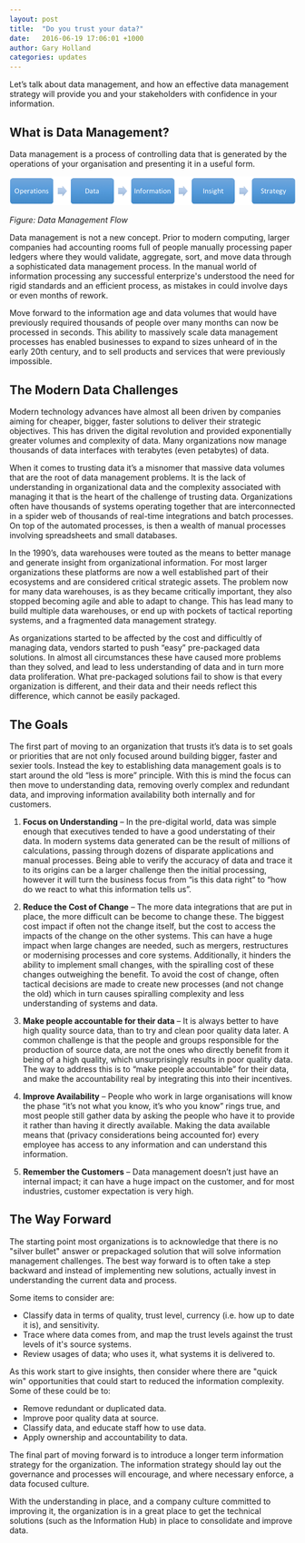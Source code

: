 ```yaml
---
layout: post
title:  "Do you trust your data?"
date:   2016-06-19 17:06:01 +1000
author: Gary Holland
categories: updates
---
```


Let’s talk about data management, and how an effective data management strategy will provide you and your stakeholders with confidence in your information.


What is Data Management? 
---

Data management is a process of controlling data that is generated by the operations of your organisation and presenting it in a useful form.

![Data Management Flow](/img/data_management_flow.png "Data Management Flow")

*Figure: Data Management Flow*

Data management is not a new concept. Prior to modern computing, larger companies had accounting rooms full of people manually processing paper ledgers where they would validate, aggregate, sort, and move data through a sophisticated data management process.  In the manual world of information processing any successful enterprize's understood the need for rigid standards and an efficient process, as mistakes in could involve days or even months of rework.

Move forward to the information age and data volumes that would have previously required thousands of people over many months can now be processed in seconds.  This ability to massively scale data management processes has enabled businesses to expand to sizes unheard of in the early 20th century, and to sell products and services that were previously impossible.

The Modern Data Challenges
---

Modern technology advances have almost all been driven by companies aiming for cheaper, bigger, faster solutions to deliver their strategic objectives.  This has driven the digital revolution and provided exponentially greater volumes and complexity of data.  Many organizations now manage thousands of data interfaces with terabytes (even petabytes) of data.

When it comes to trusting data it’s a misnomer that massive data volumes that are the root of data management problems.  It is the lack of understanding in organizational data and the complexity associated with managing it that is the heart of the challenge of trusting data.  Organizations often have thousands of systems operating together that are interconnected in a spider web of thousands of real-time integrations and batch processes.   On top of the automated processes, is then a wealth of manual processes involving spreadsheets and small databases.

In the 1990’s, data warehouses were touted as the means to better manage and generate insight from organizational information.   For most larger organizations these platforms are now a well established part of their ecosystems and are considered critical strategic assets.  The problem now for many data warehouses, is as they became critically important, they also stopped becoming agile and able to adapt to change.  This has lead many to build multiple data warehouses, or end up with pockets of tactical reporting systems, and a fragmented data management strategy.

As organizations started to be affected by the cost and difficultly of managing data, vendors started to push “easy” pre-packaged data solutions.  In almost all circumstances these have caused more problems than they solved, and lead to less understanding of data and in turn more data proliferation.  What pre-packaged solutions fail to show is that every organization is different, and their data and their needs reflect this difference, which cannot be easily packaged.


The Goals
---

The first part of moving to an organization that trusts it’s data is to set goals or priorities that are not only focused around building bigger, faster and sexier tools.  Instead the key to establishing data management goals is to start around the old “less is more” principle.  With this is mind the focus can then move to understanding data, removing overly complex and redundant data, and improving information availability both internally and for customers.

1.	**Focus on Understanding** – In the pre-digital world, data was simple enough that executives tended to have a good understating of their data.  In modern systems data generated can be the result of millions of calculations, passing through dozens of disparate applications and manual processes.   Being able to verify the accuracy of data and trace it to its origins can be a larger challenge then the initial processing, however it will turn the business focus from “is this data right” to “how do we react to what this information tells us”.

2.	**Reduce the Cost of Change** – The more data integrations that are put in place, the more difficult can be become to change these.  The biggest cost impact if often not the change itself, but the cost to access the impacts of the change on the other systems.  This can have a huge impact when large changes are needed, such as mergers, restructures or modernising processes and core systems.  Additionally, it hinders the ability to implement small changes, with the spiralling cost of these changes outweighing the benefit.  To avoid the cost of change, often tactical decisions are made to create new processes (and not change the old) which in turn causes spiralling complexity and less understanding of systems and data.  

3.	**Make people accountable for their data** – It is always better to have high quality source data, than to try and clean poor quality data later.  A common challenge is that the people and groups responsible for the production of source data, are not the ones who directly benefit from it being of a high quality, which unsurprisingly results in poor quality data.  The way to address this is to “make people accountable” for their data, and make the accountability real by integrating this into their incentives.  

4.	**Improve Availability** – People who work in large organisations will know the phase “it’s not what you know, it’s who you know” rings true, and most people still gather data by asking the people who have it to provide it rather than having it directly available.  Making the data available means that (privacy considerations being accounted for) every employee has access to any information and can understand this information.

5.	**Remember the Customers** – Data management doesn’t just have an internal impact; it can have a huge impact on the customer, and for most industries, customer expectation is very high.  


The Way Forward
---

The starting point most organizations is to acknowledge that there is no "silver bullet" answer or prepackaged solution that will solve information management challenges.  The best way forward is to often take a step backward and instead of implementing new solutions, actually invest in understanding the current data and process.  

Some items to consider are:

* Classify data in terms of quality, trust level, currency (i.e. how up to date it is), and sensitivity.
* Trace where data comes from, and map the trust levels against the trust levels of it's source systems.
* Review usages of data; who uses it, what systems it is delivered to.

As this work start to give insights, then consider where there are "quick win" opportunities that could start to reduced the information complexity.  Some of these could be to:

* Remove redundant or duplicated data.
* Improve poor quality data at source.
* Classify data, and educate staff how to use data.
* Apply ownership and accountability to data.

The final part of moving forward is to introduce a longer term information strategy for the organization.  The information strategy should lay out the governance and processes will encourage, and where necessary enforce, a data focused culture.  

With the understanding in place, and a company culture committed to improving it, the organization is in a great place to get the technical solutions (such as the Information Hub) in place to consolidate and improve data.


